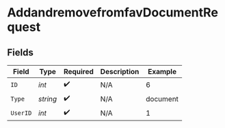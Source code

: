 # AddandremovefromfavDocumentRequest


## Fields

| Field              | Type               | Required           | Description        | Example            |
| ------------------ | ------------------ | ------------------ | ------------------ | ------------------ |
| `ID`               | *int*              | :heavy_check_mark: | N/A                | 6                  |
| `Type`             | *string*           | :heavy_check_mark: | N/A                | document           |
| `UserID`           | *int*              | :heavy_check_mark: | N/A                | 1                  |